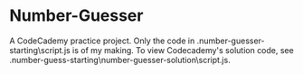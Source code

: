 # Number-Guesser
A CodeCademy practice project.  Only the code in .number-guesser-starting\script.js is of my making.
To view Codecademy's solution code, see .number-guess-starting\number-guesser-solution\script.js.

